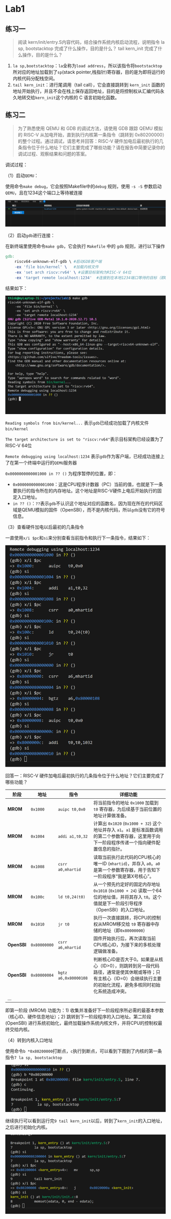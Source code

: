# Lab1

## 练习一

> 阅读 kern/init/entry.S内容代码，结合操作系统内核启动流程，说明指令 la sp, bootstacktop 完成了什么操作，目的是什么？ tail kern_init 完成了什么操作，目的是什么？



1. `la sp,bootstacktop`：`la`全称为`load address`，所以该指令将`bootstacktop`所对应的地址加载到了`sp`(stack pointer,栈指针)寄存器，目的是为即将运行的内核代码分配栈空间。
2. `tail kern_init`：进行尾调用（tail call），它会直接跳转到 `kern_init` 函数的地址开始执行，并且不会在栈上保存返回地址，目的是将控制权从汇编代码永久地转交给`kern_init`这个内核的 C 语言初始化函数。

## 练习二

> 为了熟悉使用 QEMU 和 GDB 的调试方法，请使用 GDB 跟踪 QEMU 模拟的 RISC-V 从加电开始，直到执行内核第一条指令（跳转到 0x80200000）的整个过程。通过调试，请思考并回答：RISC-V 硬件加电后最初执行的几条指令位于什么地址？它们主要完成了哪些功能？请在报告中简要记录你的调试过程、观察结果和问题的答案。

调试过程：

（1）启动`QEMU`：

使用命令`make debug`，它会按照Makefile中的`debug` 规则，使用 `-s -S` 参数启动 `QEMU`，且在1234这个端口上等待被连接

![7d43030eaa32ec38474b3cdfc7251b8e](./Lab1.assets/7d43030eaa32ec38474b3cdfc7251b8e.png)

（2）启动`gdb`进行连接：

在新终端里使用命令`make gdb`，它会执行 `Makefile` 中的 `gdb` 规则，进行以下操作

```makefile
gdb:
	riscv64-unknown-elf-gdb \ #启动GDB客户端
    -ex 'file bin/kernel' \   #加载内核文件
    -ex 'set arch riscv:rv64' \ #设置目标架构为RISC-V 64位
    -ex 'target remote localhost:1234'  #连接到在本地1234端口等待的目标（即QEMU）
```

结果如下：

![5a59774e5920e3e133754a57e975839c](./Lab1.assets/5a59774e5920e3e133754a57e975839c.png)

`Reading symbols from bin/kernel...` 表示`gdb`已经成功加载了内核文件 `bin/kernel`

`The target architecture is set to "riscv:rv64"`表示目标架构已经设置为了RISC-V 64位

`Remote debugging using localhost:1234` 表示`gdb`作为客户端，已经成功连接上了在第一个终端中运行的`QEMU`服务器

`0x0000000000001000 in ?? ()` 为程序暂停的位置，即：

- `0x0000000000001000`：这是CPU程序计数器（PC）当前的值，也就是下一条要执行的指令所在的内存地址。这个地址是RISC-V硬件上电后开始执行的固定入口地址。
- `in ?? ()`：`??`表示`gdb`不认识这个地址对应的函数名，因为现在所在的代码区域是QEMU模拟的固件（OpenSBI），而不是内核代码，所以`gdb`没有它的符号信息。

（3）查看硬件加电以后最初的几条指令

一直使用`x/i $pc`和`si`来分别查看当前指令和执行下一条指令，结果如下：

![e78976b83707e134e2274291bc01f7a0](./Lab1.assets/e78976b83707e134e2274291bc01f7a0.png)

回答一：RISC-V 硬件加电后最初执行的几条指令位于什么地址？它们主要完成了哪些功能？

| 阶段        | 地址         | 指令                 | 详细功能                                                     |
| ----------- | ------------ | -------------------- | ------------------------------------------------------------ |
| **MROM**    | `0x1000`     | `auipc t0,0x0`       | 将当前指令的地址 `0x1000` 加载到 `t0` 寄存器，为后续基于当前位置的地址计算做准备。 |
| **MROM**    | `0x1004`     | `addi a1,t0,32`      | 计算出 `0x1020` (`0x1000 + 32`) 这个地址并存入 `a1`。`a1` 是标准函数调用的第二个参数寄存器，这里用于向下一阶段程序传递一个指向硬件配置信息的指针。 |
| **MROM**    | `0x1008`     | `csrr a0,mhartid`    | 读取当前执行此代码的CPU核心的唯一ID (`mhartid`)，并存入 `a0`。`a0` 是第一个参数寄存器，用于告知下一阶段程序“我是第X号核心”。 |
| **MROM**    | `0x100c`     | `ld t0,24(t0)`       | 从一个预先约定好的固定内存地址 `0x1018` (`0x1000 + 24`) 读取一个64位的地址值，并将其存入 `t0`。这个值就是下一阶段引导程序（OpenSBI）的入口地址。 |
| **MROM**    | `0x1010`     | `jr t0`              | 执行一次直接跳转，将CPU的控制权从MROM移交给 `t0` 寄存器中存储的地址（即`0x80000000`） |
| **OpenSBI** | `0x80000000` | `csrr a6,mhartid`    | 固件开始执行后，再次读取当前CPU核心ID，为接下来的多核处理逻辑做准备。 |
| **OpenSBI** | `0x80000004` | `bgtz a6,0x80000108` | 判断核心ID是否大于0。如果是从核心（ID>0），则跳转到另一段代码路径，通常是使其休眠或等待；只有主核心（ID=0）会继续执行主要的初始化流程，避免多核同时初始化系统造成冲突。 |
| …           |              |                      |                                                              |

即第一阶段 (MROM) 功能为：1) 收集并准备好下一阶段程序所必需的最基本参数（核心ID、硬件信息地址）；2) 跳转到下一阶段程序的入口地址。第二阶段 (OpenSBI) 进行系统初始化，最终加载操作系统内核文件，并将CPU的控制权最终交给内核。

（4）转到内核入口地址

使用命令`b *0x80200000`打断点，`c`执行到断点，可以看到下图到了内核的第一条指令`7 la sp, bootstacktop`

![95258791f526f898a8c7489f4acb1ea0](./Lab1.assets/95258791f526f898a8c7489f4acb1ea0.png)

继续执行可以看到运行完`9 tail kern_init`以后，转到了`kern_init`的入口地址，之后进行初始化内核。

![f10116b038edca06560717120cfaf61c](./Lab1.assets/f10116b038edca06560717120cfaf61c.png)